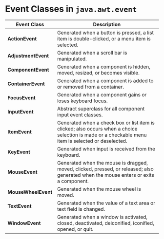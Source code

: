 # Event Classes in `java.awt.event`

| **Event Class** | **Description** |
| --- | --- |
| **ActionEvent** | Generated when a button is pressed, a list item is double-clicked, or a menu item is selected. |
| **AdjustmentEvent** | Generated when a scroll bar is manipulated. |
| **ComponentEvent** | Generated when a component is hidden, moved, resized, or becomes visible. |
| **ContainerEvent** | Generated when a component is added to or removed from a container. |
| **FocusEvent** | Generated when a component gains or loses keyboard focus. |
| **InputEvent** | Abstract superclass for all component input event classes. |
| **ItemEvent** | Generated when a check box or list item is clicked; also occurs when a choice selection is made or a checkable menu item is selected or deselected. |
| **KeyEvent** | Generated when input is received from the keyboard. |
| **MouseEvent** | Generated when the mouse is dragged, moved, clicked, pressed, or released; also generated when the mouse enters or exits a component. |
| **MouseWheelEvent** | Generated when the mouse wheel is moved. |
| **TextEvent** | Generated when the value of a text area or text field is changed. |
| **WindowEvent** | Generated when a window is activated, closed, deactivated, deiconified, iconified, opened, or quit. |